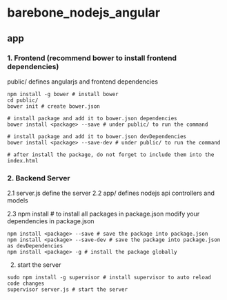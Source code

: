# barebone_nodejs_angular

## app

### 1. Frontend (recommend bower to install frontend dependencies)
public/ defines angularjs and frontend dependencies

```
npm install -g bower # install bower
cd public/
bower init # create bower.json

# install package and add it to bower.json dependencies
bower install <package> --save # under public/ to run the command

# install package and add it to bower.json devDependencies
bower install <package> --save-dev # under public/ to run the command

# after install the package, do not forget to include them into the index.html
```

### 2. Backend Server
2.1 server.js define the server
2.2 app/ defines nodejs api controllers and models

2.3 npm install # to install all packages in package.json modify your dependencies in package.json
```
npm install <package> --save # save the package into package.json
npm install <package> --save-dev # save the package into package.json as devDependencies
npm install <package> -g # install the package globally
```


2. start the server

```
sudo npm install -g supervisor # install supervisor to auto reload code changes
supervisor server.js # start the server
```


